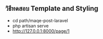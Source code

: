 ## วิธีทดสอบ Template and Styling

- cd path/maqe-post-laravel
- php artisan serve
- http://127.0.0.1:8000/page/1